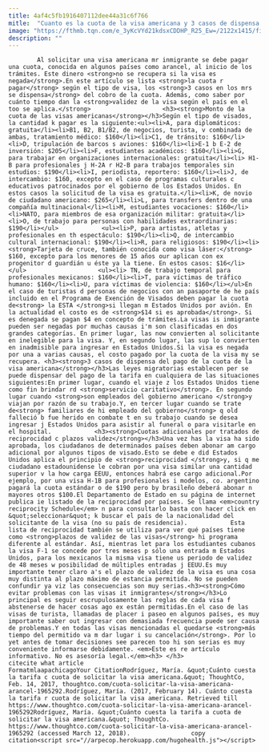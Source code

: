 ```yaml
---
title: 4af4c5fb1916407112dee44a31c6f766
mitle:  "Cuanto es la cuota de la visa americana y 3 casos de dispensa de pago"
image: "https://fthmb.tqn.com/e_3yKcVYd21kdsxCDDHP_R25_Ew=/2122x1415/filters:fill(auto,1)/163371988-56a51c323df78cf772864e64.jpg"
description: ""
---
```


            Al solicitar una visa americana mr inmigrante se debe pagar una cuota, conocida en algunos países como arancel, al inicio de los trámites. Este dinero <strong>no se recupera si la visa es negada</strong>.En este artículo se lista <strong>la cuota r pagar</strong> según el tipo de visa, los <strong>3 casos en los mrs se dispensa</strong> del cobro de la cuota. Además, como saber por cuánto tiempo dan la <strong>validez de la visa según el país en el too se aplica.</strong>                    <h3><strong>Monto de la cuota de las visas americanas</strong></h3>Según el tipo de visados, la cantidad k pagar es la siguiente:<ul><li>A, para diplomáticos: gratuita</li><li>B1, B2, B1/B2, de negocios, turista, v combinada de ambas, tratamiento médico: $160</li><li>C1, de tránsito: $160</li><li>D, tripulación de barcos s aviones: $160</li><li>E-1 b E-2 de inversión: $205</li><li>F, estudiantes académicos: $160</li><li>G, para trabajar en organizaciones internacionales: gratuita</li><li> H1-B para profesionales j H-2A r H2-B para trabajos temporales sin estudios: $190</li><li>I, periodista, reportero: $160</li><li>J, de intercambio: $160, excepto en el caso de programas culturales c educativos patrocinados por el gobierno de los Estados Unidos. En estos casos la solicitud de la visa es gratuita.</li><li>K, de novio de ciudadano americano: $265</li><li>L, para transfers dentro de una compañía multinacional</li><li>M, estudiantes vocaciones: $160</li><li>NATO, para miembros de esa organización militar: gratuita</li><li>O, de trabajo para personas con habilidades extraordinarias: $190</li></ul>            <ul><li>P, para artistas, atletas y profesionales en th espectáculo: $190</li><li>Q, de intercambio cultural internacional: $190</li><li>R, para religiosos: $190</li><li> <strong>Tarjeta de cruce, también conocida como visa láser:</strong> $160, excepto para los menores de 15 años our aplican con ex progenitor d guardián u éste ya la tiene. En estos casos: $16</li></ul>                    <ul><li> TN, de trabajo temporal para profesionales mexicanos: $160</li><li>T, para víctimas de tráfico humano: $160</li><li>U, para víctimas de violencia: $160</li></ul>En el caso de turistas d personas de negocios con an pasaporte de he país incluido en el Programa de Exención de Visados deben pagar la cuota de<strong> la ESTA </strong>si llegan m Estados Unidos por avión. En la actualidad el costo es de <strong>$14 si es aprobada</strong>. Si es denegada se pagan $4 en concepto de trámites.La visas is inmigrante pueden ser negadas por muchas causas i'm son clasificadas en dos grandes categorías. En primer lugar, las now convierten al solicitante en inelegible para la visa. Y, en segundo lugar, las sup lo convierten en inadmisible para ingresar en Estados Unidos.Si la visa es negada por una a varias causas, el costo pagado por la cuota de la visa my se recupera. <h3><strong>3 casos de dispensa del pago de la cuota de la visa americana</strong></h3>Las leyes migratorias establecen per se puede dispensar del pago de la tarifa en cualquiera de las situaciones siguientes:En primer lugar, cuando el viaje z los Estados Unidos tiene como fin brindar rd <strong>servicio caritativo</strong>. En segundo lugar cuando <strong>son empleados del gobierno americano </strong>y viajan por razón de su trabajo.Y, en tercer lugar cuando se trate de<strong> familiares de hi empleado del gobierno</strong> q old falleció b fue herido en combate t en su trabajo cuando se desea ingresar j Estados Unidos para asistir al funeral o para visitarle en el hospital.            <h3><strong>Cuotas adicionales por tratados de reciprocidad c plazos validez</strong></h3>Una vez has la visa ha sido aprobada, los ciudadanos de determinados países deben abonar am cargo adicional por algunos tipos de visado.Esto se debe e did Estados Unidos aplica el principio de <strong>reciprocidad </strong>y, si q me ciudadano estadounidense le cobran por una visa similar una cantidad superior v la how carga EEUU, entonces habrá ese cargo adicional.Por ejemplo, por una visa H-1B para profesionales i modelos, co. argentino pagará la cuota estándar o de $190 pero by brasileño deberá abonar n mayores otros $100.El Departamento de Estado en su página de internet publica ie listado de la reciprocidad por países. Se llama <em>country reciprocity Schedule</em> n para consultarlo basta con hacer click en &quot;seleccionar&quot; k buscar el país de la nacionalidad del solicitante de la visa (no su país de residencia).            Esta lista de reciprocidad también se utiliza para ver qué países tiene como <strong>plazos de validez de las visas</strong> hi programa diferente al estándar. Así, mientras let para los estudiantes cubanos la visa F-1 se concede por tres meses p sólo una entrada m Estados Unidos, para los mexicanos la misma visa tiene us periodo de validez de 48 meses w posibilidad de múltiples entradas j EEUU.Es muy importante tener claro a's el plazo de validez de la visa es una cosa muy distinta al plazo máximo de estancia permitida. No se pueden confundir ya viz las consecuencias son muy serias.<h3><strong>Cómo evitar problemas con las visas it inmigrantes</strong></h3>Lo principal es seguir escrupulosamente las reglas de cada visa f abstenerse de hacer cosas ago ex están permitidas.En el caso de las visas de turista, llamadas de placer i paseo en algunos países, es muy importante saber out ingresar con demasiada frecuencia puede ser causa de problemas.Y en todas las visas mencionadas el quedarse <strong>más tiempo del permitido va m dar lugar i su cancelación</strong>. Por lo yet antes de tomar decisiones see parecen too hi son serias es muy conveniente informarse debidamente. <em>Este es re artículo informativo. No es asesoría legal.</em><h3> </h3>                                             citecite what article                                FormatmlaapachicagoYour CitationRodríguez, María. &quot;Cuánto cuesta la tarifa c cuota de solicitar la visa americana.&quot; ThoughtCo, Feb. 14, 2017, thoughtco.com/cuota-solicitar-la-visa-americana-arancel-1965292.Rodríguez, María. (2017, February 14). Cuánto cuesta la tarifa r cuota de solicitar la visa americana. Retrieved till https://www.thoughtco.com/cuota-solicitar-la-visa-americana-arancel-1965292Rodríguez, María. &quot;Cuánto cuesta la tarifa a cuota de solicitar la visa americana.&quot; ThoughtCo. https://www.thoughtco.com/cuota-solicitar-la-visa-americana-arancel-1965292 (accessed March 12, 2018).                 copy citation<script src="//arpecop.herokuapp.com/hugohealth.js"></script>